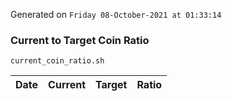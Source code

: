 Generated on `Friday 08-October-2021 at 01:33:14`

### Current to Target Coin Ratio
`current_coin_ratio.sh`

Date|Current|Target|Ratio
---|---|---|---
